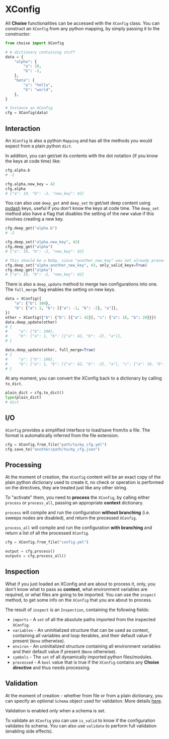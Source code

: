 # XConfig

All **Choixe** functionalities can be accessed with the `XConfig` class. You can construct an `XConfig` from any python mapping, by simply passing it to the constructor:

```python
from choixe import XConfig

# A dictionary containing stuff
data = {
    "alpha": {
        "a": 10,
        "b": -2,
    },
    "beta": {
        "a": "hello",
        "b": "world",
    },
} 

# Instance an XConfig
cfg = XConfig(data)
```

## Interaction

An `XConfig` is also a python `Mapping` and has all the methods you would expect from a plain python `dict`. 

In addition, you can get/set its contents with the dot notation (if you know the keys at code time) like:

```python
cfg.alpha.b
# -2

cfg.alpha.new_key = 42
cfg.alpha
# {"a": 10, "b": -2, "new_key": 42}
```

You can also use `deep_get` and `deep_set` to get/set deep content using [pydash](https://pydash.readthedocs.io/en/latest/) keys, useful if you don't know the keys at code time. The `deep_set` method also have a flag that disables the setting of the new value if this involves creating a new key.

```python
cfg.deep_get("alpha.b")
# -2

cfg.deep_set("alpha.new_key", 42)
cfg.deep_get("alpha")
# {"a": 10, "b": -2, "new_key": 42}

# This should be a NoOp, since "another_new_key" was not already present.
cfg.deep_set("alpha.another_new_key", 43, only_valid_keys=True)
cfg.deep_get("alpha")
# {"a": 10, "b": -2, "new_key": 42}
```

There is also a `deep_update` method to merge two configurations into one. The `full_merge` flag enables the setting on new keys.

```python
data = XConfig({
    "a": {"b": 100},
    "b": {"a": 1, "b": [{"a": -1, "b": -2}, "a"]},
})
other = XConfig({"b": {"b": [{"a": 42}], "c": {"a": 18, "b": 20}}})
data.deep_update(other)
# {
#     "a": {"b": 100},
#     "b": {"a": 1, "b": [{"a": 42, "b": -2}, "a"]},
# }

data.deep_update(other, full_merge=True)
# {
#     "a": {"b": 100},
#     "b": {"a": 1, "b": [{"a": 42, "b": -2}, "a"], "c": {"a": 18, "b": 20}}
# }
```

At any moment, you can convert the XConfig back to a dictionary by calling `to_dict`.

```python
plain_dict = cfg.to_dict()
type(plain_dict)
# dict
```

## I/O

`XConfig` provides a simplified interface to load/save from/to a file. The format is automatically inferred from the file extension.

```python
cfg = XConfig.from_file("path/to/my_cfg.yml")
cfg.save_to("another/path/to/my_cfg.json")
```


## Processing
At the moment of creation, the `XConfig` content will be an exact copy of the plain python dictionary used to create it, no check or operation is performed on the directives, they are treated just like any other string.

To "activate" them, you need to **process** the `XConfig`, by calling either `process` or `process_all`, passing an appropriate **context** dictionary.

`process` will compile and run the configuration **without branching** (i.e. sweeps nodes are disabled), and return the processed `XConfig`.

`process_all` will compile and run the configuration **with branching** and return a list of all the processed `XConfig`.

```python
cfg = XConfig.from_file("config.yml")

output = cfg.process()
outputs = cfg.process_all()
```

## Inspection
What if you just loaded an XConfig and are about to process it, only, you don't know what to pass as **context**, what environment variables are required, or what files are going to be imported. You can use the `inspect` method, to get some info on the `XConfig` that you are about to process.

The result of `inspect` is an `Inspection`, containing the following fields:
- `imports` - A `set` of all the absolute paths imported from the inspected `XConfig`.
- `variables` - An uninitialized structure that can be used as context, containing all variables and loop iterables, and their default value if present (`None` otherwise).
- `environ` - An uninitialized structure containing all environment variables and their default value if present (`None` otherwise).
- `symbols` - The `set` of all dynamically imported python files/modules.
- `processed` - A `bool` value that is true if the `XConfig` contains any **Choixe directive** and thus needs processing.

## Validation

At the moment of creation - whether from file or from a plain dictionary, you can specify an optional `Schema` object used for validation. More details [here](https://github.com/keleshev/schema). 

Validation is enabled only when a schema is set.

To validate an `XConfig` you can use `is_valid` to know if the configuration validates its schema. You can also use `validate` to perform full validation (enabling side effects).